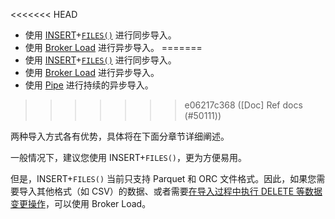 
<<<<<<< HEAD
- 使用 [INSERT](../../sql-reference/sql-statements/data-manipulation/INSERT.md)+[`FILES()`](../../sql-reference/sql-functions/table-functions/files.md) 进行同步导入。
- 使用 [Broker Load](../../sql-reference/sql-statements/data-manipulation/BROKER_LOAD.md) 进行异步导入。
=======
- 使用 [INSERT](../../sql-reference/sql-statements/loading_unloading/INSERT.md)+[`FILES()`](../../sql-reference/sql-functions/table-functions/files.md) 进行同步导入。
- 使用 [Broker Load](../../sql-reference/sql-statements/loading_unloading/BROKER_LOAD.md) 进行异步导入。
- 使用 [Pipe](../../sql-reference/sql-statements/loading_unloading/pipe/CREATE_PIPE.md) 进行持续的异步导入。
>>>>>>> e06217c368 ([Doc] Ref docs (#50111))

两种导入方式各有优势，具体将在下面分章节详细阐述。

一般情况下，建议您使用 INSERT+`FILES()`，更为方便易用。

但是，INSERT+`FILES()` 当前只支持 Parquet 和 ORC 文件格式。因此，如果您需要导入其他格式（如 CSV）的数据、或者需要[在导入过程中执行 DELETE 等数据变更操作](../../loading/Load_to_Primary_Key_tables.md)，可以使用 Broker Load。
